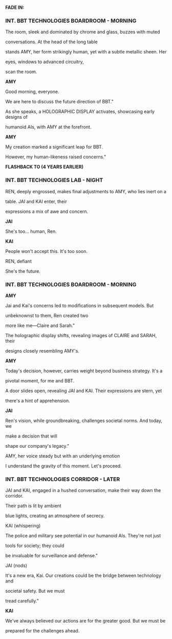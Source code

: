 
**FADE IN:**



### INT. BBT TECHNOLOGIES BOARDROOM - MORNING



The room, sleek and dominated by chrome and glass, buzzes with muted

conversations. At the head of the long table


stands AMY, her form strikingly human, yet with a subtle metallic sheen. Her

eyes, windows to advanced circuitry,


scan the room.



**AMY**


Good morning, everyone.


We are here to discuss the future direction of BBT."



As she speaks, a HOLOGRAPHIC DISPLAY activates, showcasing early designs of

humanoid AIs, with AMY at the forefront.



**AMY**


My creation marked a significant leap for BBT.


However, my human-likeness raised concerns."



**FLASHBACK TO (4 YEARS EARLIER)**



### INT. BBT TECHNOLOGIES LAB - NIGHT



REN, deeply engrossed, makes final adjustments to AMY, who lies inert on a

table. JAI and KAI enter, their


expressions a mix of awe and concern.



**JAI**


She's too... human, Ren.



**KAI**


People won't accept this. It's too soon.



REN, defiant


She's the future.



### INT. BBT TECHNOLOGIES BOARDROOM - MORNING



**AMY**


Jai and Kai's concerns led to modifications in subsequent models. But

unbeknownst to them, Ren created two


more like me—Claire and Sarah."



The holographic display shifts, revealing images of CLAIRE and SARAH, their

designs closely resembling AMY's.



**AMY**


Today's decision, however, carries weight beyond business strategy. It's a

pivotal moment, for me and BBT.



A door slides open, revealing JAI and KAI. Their expressions are stern, yet

there's a hint of apprehension.



**JAI**


Ren's vision, while groundbreaking, challenges societal norms. And today, we

make a decision that will


shape our company's legacy."



AMY, her voice steady but with an underlying emotion



I understand the gravity of this moment. Let's proceed.



### INT. BBT TECHNOLOGIES CORRIDOR - LATER



JAI and KAI, engaged in a hushed conversation, make their way down the corridor.

Their path is lit by ambient


blue lights, creating an atmosphere of secrecy.



KAI (whispering)


The police and military see potential in our humanoid AIs. They're not just

tools for society; they could


be invaluable for surveillance and defense."



JAI (nods)


It's a new era, Kai. Our creations could be the bridge between technology and

societal safety. But we must


tread carefully."



**KAI**


We've always believed our actions are for the greater good. But we must be

prepared for the challenges ahead.


